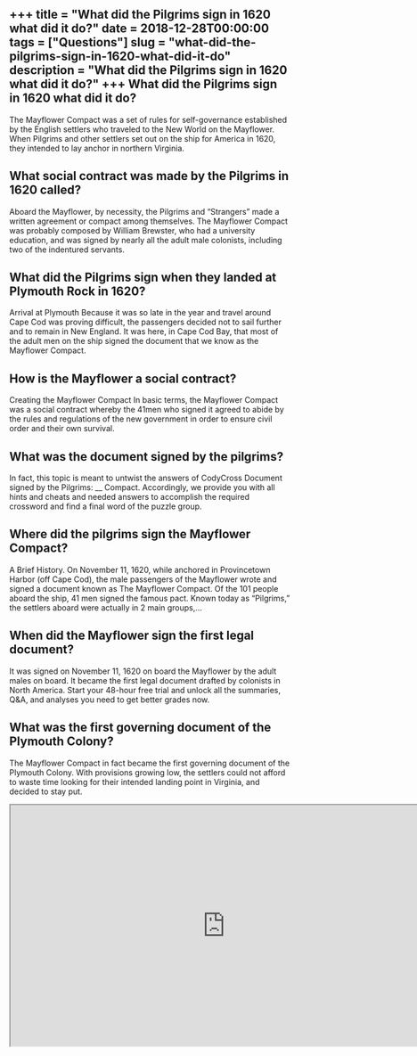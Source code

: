+++
title = "What did the Pilgrims sign in 1620 what did it do?"
date = 2018-12-28T00:00:00
tags = ["Questions"]
slug = "what-did-the-pilgrims-sign-in-1620-what-did-it-do"
description = "What did the Pilgrims sign in 1620 what did it do?"
+++
What did the Pilgrims sign in 1620 what did it do?
--------------------------------------------------

The Mayflower Compact was a set of rules for self-governance established by the English settlers who traveled to the New World on the Mayflower. When Pilgrims and other settlers set out on the ship for America in 1620, they intended to lay anchor in northern Virginia.

What social contract was made by the Pilgrims in 1620 called?
-------------------------------------------------------------

Aboard the Mayflower, by necessity, the Pilgrims and “Strangers” made a written agreement or compact among themselves. The Mayflower Compact was probably composed by William Brewster, who had a university education, and was signed by nearly all the adult male colonists, including two of the indentured servants.

What did the Pilgrims sign when they landed at Plymouth Rock in 1620?
---------------------------------------------------------------------

Arrival at Plymouth Because it was so late in the year and travel around Cape Cod was proving difficult, the passengers decided not to sail further and to remain in New England. It was here, in Cape Cod Bay, that most of the adult men on the ship signed the document that we know as the Mayflower Compact.

How is the Mayflower a social contract?
---------------------------------------

Creating the Mayflower Compact In basic terms, the Mayflower Compact was a social contract whereby the 41men who signed it agreed to abide by the rules and regulations of the new government in order to ensure civil order and their own survival.

What was the document signed by the pilgrims?
---------------------------------------------

In fact, this topic is meant to untwist the answers of CodyCross Document signed by the Pilgrims: \_\_ Compact. Accordingly, we provide you with all hints and cheats and needed answers to accomplish the required crossword and find a final word of the puzzle group.

Where did the pilgrims sign the Mayflower Compact?
--------------------------------------------------

A Brief History. On November 11, 1620, while anchored in Provincetown Harbor (off Cape Cod), the male passengers of the Mayflower wrote and signed a document known as The Mayflower Compact. Of the 101 people aboard the ship, 41 men signed the famous pact. Known today as “Pilgrims,” the settlers aboard were actually in 2 main groups,…

When did the Mayflower sign the first legal document?
-----------------------------------------------------

It was signed on November 11, 1620 on board the Mayflower by the adult males on board. It became the first legal document drafted by colonists in North America. Start your 48-hour free trial and unlock all the summaries, Q&amp;A, and analyses you need to get better grades now.

What was the first governing document of the Plymouth Colony?
-------------------------------------------------------------

The Mayflower Compact in fact became the first governing document of the Plymouth Colony. With provisions growing low, the settlers could not afford to waste time looking for their intended landing point in Virginia, and decided to stay put.

<iframe allow="accelerometer; autoplay; clipboard-write; encrypted-media; gyroscope; picture-in-picture" allowfullscreen="" class="__youtube_prefs__  epyt-is-override  no-lazyload" data-no-lazy="1" data-origheight="433" data-origwidth="770" data-skipgform_ajax_framebjll="" height="433" id="_ytid_62341" loading="lazy" src="https://www.youtube.com/embed/kc6ZovRsXsc?enablejsapi=1&autoplay=0&cc_load_policy=0&cc_lang_pref=&iv_load_policy=1&loop=0&modestbranding=0&rel=1&fs=1&playsinline=0&autohide=2&theme=dark&color=red&controls=1&" title="YouTube player" width="770"></iframe>